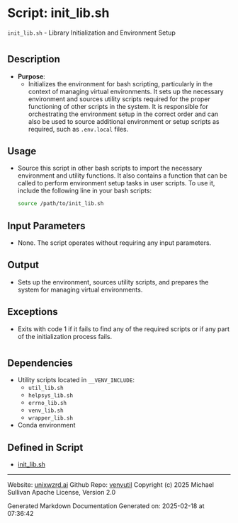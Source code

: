# Script: init_lib.sh
`init_lib.sh` - Library Initialization and Environment Setup
#
## Description
- **Purpose**: 
  - Initializes the environment for bash scripting, particularly in the context of managing virtual environments. It sets up the necessary environment and sources utility scripts required for the proper functioning of other scripts in the system. It is responsible for orchestrating the environment setup in the correct order and can also be used to source additional environment or setup scripts as required, such as `.env.local` files.
## Usage
  - Source this script in other bash scripts to import the necessary environment and utility
    functions. It also contains a function that can be called to perform environment setup tasks
    in user scripts. To use it, include the following line in your bash scripts:
    ```bash
    source /path/to/init_lib.sh
    ```
## Input Parameters
  - None. The script operates without requiring any input parameters.
## Output
  - Sets up the environment, sources utility scripts, and prepares the system for managing virtual environments.
## Exceptions
  - Exits with code 1 if it fails to find any of the required scripts or if any part of the
    initialization process fails.
#
## Dependencies
- Utility scripts located in `__VENV_INCLUDE`:
  - `util_lib.sh`
  - `helpsys_lib.sh`
  - `errno_lib.sh`
  - `venv_lib.sh`
  - `wrapper_lib.sh`
- Conda environment



## Defined in Script

* [init_lib.sh](../init_lib_sh.md)
---

Website: [unixwzrd.ai](https://unixwzrd.ai)
Github Repo: [venvutil](https://github.com/unixwzrd/venvutil)
Copyright (c) 2025 Michael Sullivan
Apache License, Version 2.0

Generated Markdown Documentation
Generated on: 2025-02-18 at 07:36:42
